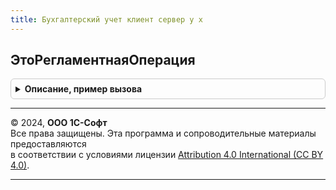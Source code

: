 ```yaml
---
title: Бухгалтерский учет клиент сервер у х
---
```



## ЭтоРегламентнаяОперация
<details style="margin: 1em 0; padding: 0.5em; border: 1px solid #ccc; border-radius: 6px;">

<summary style="font-weight: bold; cursor: pointer;">Описание, пример вызова</summary>

```bsl

// Функция ЭтоРегламентнаяОперация возвращает Истина, если переданный по ссылке документ
// является документом регламентной операции.
//
Функция ЭтоРегламентнаяОперация(СсылкаНаДокумент) Экспорт
```

Пример вызова
```bsl
Результат = БухгалтерскийУчетКлиентСерверУХ.ЭтоРегламентнаяОперация(СсылкаНаДокумент) 
```
</details>

---

© 2024, **ООО 1С-Софт**  
Все права защищены. Эта программа и сопроводительные материалы предоставляются  
в соответствии с условиями лицензии [Attribution 4.0 International (CC BY 4.0)](https://creativecommons.org/licenses/by/4.0/legalcode).

---

